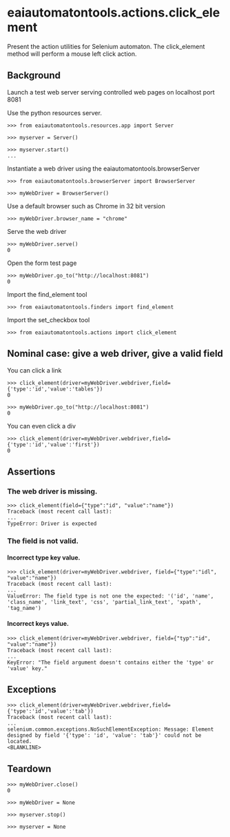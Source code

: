 # eaiautomatontools.actions.click_element

Present the action utilities for Selenium automaton.
The click_element method will perform a mouse left click action.

## Background

Launch a test web server serving controlled web pages on localhost port 8081

Use the python resources server.

    >>> from eaiautomatontools.resources.app import Server

    >>> myserver = Server()

    >>> myserver.start()
    ...

Instantiate a web driver using the eaiautomatontools.browserServer

    >>> from eaiautomatontools.browserServer import BrowserServer

    >>> myWebDriver = BrowserServer()

Use a default browser such as Chrome in 32 bit version

    >>> myWebDriver.browser_name = "chrome"

Serve the web driver

    >>> myWebDriver.serve()
    0
  
  

Open the form test page

    >>> myWebDriver.go_to("http://localhost:8081")
    0

Import the find_element tool

    >>> from eaiautomatontools.finders import find_element

Import the set_checkbox tool

    >>> from eaiautomatontools.actions import click_element

## Nominal case: give a web driver, give a valid field

You can click a link

    >>> click_element(driver=myWebDriver.webdriver,field={'type':'id','value':'tables'})
    0

    >>> myWebDriver.go_to("http://localhost:8081")
    0

You can even click a div

    >>> click_element(driver=myWebDriver.webdriver,field={'type':'id','value':'first'})
    0

## Assertions

###  The web driver is missing.
    >>> click_element(field={"type":"id", "value":"name"})
    Traceback (most recent call last):
    ...
    TypeError: Driver is expected

### The field is not valid.

#### Incorrect type key value.

    >>> click_element(driver=myWebDriver.webdriver, field={"type":"idl", "value":"name"})
    Traceback (most recent call last):
    ...
    ValueError: The field type is not one the expected: '('id', 'name', 'class_name', 'link_text', 'css', 'partial_link_text', 'xpath', 'tag_name')

#### Incorrect keys value.

    >>> click_element(driver=myWebDriver.webdriver, field={"typ":"id", "value":"name"})
    Traceback (most recent call last):
    ...
    KeyError: "The field argument doesn't contains either the 'type' or 'value' key."

## Exceptions

    >>> click_element(driver=myWebDriver.webdriver,field={'type':'id','value':'tab'})
    Traceback (most recent call last):
    ...
    selenium.common.exceptions.NoSuchElementException: Message: Element designed by field '{'type': 'id', 'value': 'tab'}' could not be located.
    <BLANKLINE>

## Teardown

    >>> myWebDriver.close()
    0

    >>> myWebDriver = None

    >>> myserver.stop()

    >>> myserver = None
